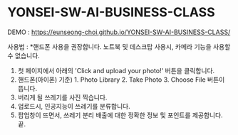 # YONSEI-SW-AI-BUSINESS-CLASS
DEMO : https://eunseong-choi.github.io/YONSEI-SW-AI-BUSINESS-CLASS/

사용법 : *핸드폰 사용을 권장합니다. 노트북 및 데스크탑 사용시, 카메라 기능을 사용할 수 없습니다.
1. 첫 페이지에서 아래의 'Click and upload your photo!' 버튼을 클릭합니다.
2. 핸드폰(아이폰) 기준) 1. Photo Library 2. Take Photo 3. Choose File 버튼이 뜹니다.
3. 버리게 될 쓰레기를 사진 찍습니다.
4. 업로드시, 인공지능이 쓰레기를 분류합니다.
5. 팝업창이 뜨면서, 쓰레기 분리 배출에 대한 정확한 정보 및 포인트를 제공합니다. 끝.
